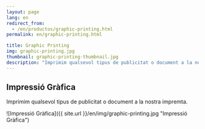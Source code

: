 ```yaml
---
layout: page
lang: en
redirect_from:
  - /en/productos/graphic-printing.html
permalink: en/graphic-printing.html

title: Graphic Printing
img: graphic-printing.jpg
thumbnail: graphic-printing-thumbnail.jpg
description: "Imprimim qualsevol tipus de publicitat o document a la nostra impremta."
---
```

## Impressió Gràfica

Imprimim qualsevol tipus de publicitat o document a la nostra impremta.

![Impressió Gràfica]({{ site.url }}/en/img/graphic-printing.jpg "Impressió Gràfica")


